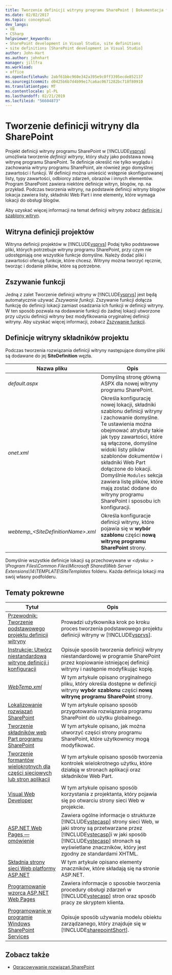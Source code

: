 ```yaml
---
title: Tworzenie definicji witryny programu SharePoint | Dokumentacja firmy Microsoft
ms.date: 02/02/2017
ms.topic: conceptual
dev_langs:
- VB
- CSharp
helpviewer_keywords:
- SharePoint development in Visual Studio, site definitions
- site definitions [SharePoint development in Visual Studio]
author: John-Hart
ms.author: johnhart
manager: jillfra
ms.workload:
- office
ms.openlocfilehash: 2abf61bbc960e342a395e9c0ff3395ecde852137
ms.sourcegitcommit: d0425b6b7d4b99e17ca6ac0671282bc718f80910
ms.translationtype: MT
ms.contentlocale: pl-PL
ms.lasthandoff: 02/21/2019
ms.locfileid: "56604873"
---
```

# <a name="create-site-definitions-for-sharepoint"></a>Tworzenie definicji witryny dla SharePoint
  Projekt definicji witryny programu SharePoint w [!INCLUDE[vsprvs](../sharepoint/includes/vsprvs-md.md)] umożliwia tworzenie *definicji witryny*, który służy jako podstawa nową witrynę programu SharePoint. Te definicje określić nie tylko wyglądu i zachowania witryny programu SharePoint, ale również jego domyślnej zawartości i funkcji. W definicji można umieścić wstępnie skonfigurowanej listy, typy zawartości, odbiorcy zdarzeń, obrazów i innych elementów. Program SharePoint zawiera niektóre definicje witryn, blogów, np. na przykład. Podczas tworzenia witryny, na podstawie definicji witryny blogów lokacja zawiera listy, składniki Web Part i inne elementy, które wymaga lokacji do obsługi blogów.

 Aby uzyskać więcej informacji na temat definicji witryny zobacz [definicje i szablony witryn](http://go.microsoft.com/fwlink/?LinkId=179134).

## <a name="site-definition-projects"></a>Witryna definicji projektów
 Witryna definicji projektów w [!INCLUDE[vsprvs](../sharepoint/includes/vsprvs-md.md)] Podaj tylko podstawowe pliki, których potrzebuje witryny programu SharePoint, przy czym nie udostępniają one wszystkie funkcje domyślne. Należy dodać pliki i zawartości oferują funkcje, które chcesz. Witryny można tworzyć ręcznie, tworząc i dodanie plików, które są potrzebne.

## <a name="feature-stapling"></a>Zszywanie funkcji
 Jedną z zalet Tworzenie definicji witryny w [!INCLUDE[vsprvs](../sharepoint/includes/vsprvs-md.md)] jest będą automatycznie używać *Zszywanie funkcji*. Zszywanie funkcji dołącza funkcję do definicji lokacji zamiast osadzania ich funkcji w definicji witryny. W ten sposób pozwala na dodawanie funkcji do żadnej lokacji utworzone przy użyciu definicji witryny bez modyfikowania oryginalnej definicji witryny. Aby uzyskać więcej informacji, zobacz [Zszywanie funkcji](http://go.microsoft.com/fwlink/?LinkID=119283).

## <a name="site-definition-project-components"></a>Definicje witryny składników projektu
 Podczas tworzenia rozwiązania definicji witryny następujące domyślne pliki są dodawane do jej **SiteDefinition** węzła.

|Nazwa pliku|Opis|
|---------------|-----------------|
|*default.aspx*|Domyślną stronę główną ASPX dla nowej witryny programu SharePoint.|
|*onet.xml*|Określa konfigurację nowej lokacji, składniki szablonu definicji witryny i zachowanie domyślne. Te ustawienia można obejmować atrybuty takie jak typy zawartości, które są włączone, domyślne widoki listy plików szablonów dokumentów i składniki Web Part dołączone do lokacji. Domyślnie `Modules` sekcja zawiera listę plików, które mają zostać dodane do witryny programu SharePoint i sposobu ich konfiguracji.|
|*webtemp_\<SiteDefinitionName>.xml*|Określa konfiguracje definicji witryny, które pojawia się w **wybór szablonu** części **nową witrynę programu SharePoint** strony.|

 Domyślnie wszystkie definicje lokacji są przechowywane w  *\<dysku: > \Program Files\Common Files\Microsoft Shared\Web Server Extensions\14\TEMPLATE\SiteTemplates* folderu. Każda definicja lokacji ma swój własny podfolderu.

## <a name="related-topics"></a>Tematy pokrewne

|Tytuł|Opis|
|-----------|-----------------|
|[Przewodnik: Tworzenie podstawowego projektu definicji witryny](../sharepoint/walkthrough-create-a-basic-site-definition-project.md)|Prowadzi użytkownika krok po kroku proces tworzenia podstawowego projektu definicji witryny w [!INCLUDE[vsprvs](../sharepoint/includes/vsprvs-md.md)].|
|[Instrukcje: Utwórz niestandardową witrynę definicji i konfiguracji](http://go.microsoft.com/fwlink/?LinkId=183309)|Opisuje sposób tworzenia definicji witryny niestandardowej w programie SharePoint przez kopiowanie istniejącej definicji witryny i następnie modyfikując kopię.|
|[*WebTemp.xml*](http://go.microsoft.com/fwlink/?LinkId=183310)|W tym artykule opisano oryginalnego pliku, który określa dostępne w definicji witryny **wybór szablonu** części **nową witrynę programu SharePoint** strony.|
|[Lokalizowanie rozwiązań SharePoint](../sharepoint/localizing-sharepoint-solutions.md)|W tym artykule opisano sposób przygotowania rozwiązania programu SharePoint do użytku globalnego.|
|[Tworzenie składników web Part programu SharePoint](../sharepoint/creating-web-parts-for-sharepoint.md)|W tym artykule opisano, jak można utworzyć części strony programu SharePoint, które użytkownicy mogą modyfikować.|
|[Tworzenie formantów wielokrotnych dla części sieciowych lub stron aplikacji](../sharepoint/creating-reusable-controls-for-web-parts-or-application-pages.md)|W tym artykule opisano sposób tworzenia kontrolek wielokrotnego użytku, które działają w stronach aplikacji oraz składników Web Part.|
|[Visual Web Developer](http://go.microsoft.com/fwlink/?LinkId=178725)|W tym artykule opisano sposób korzystania z projektanta, który pojawia się po otwarciu strony sieci Web w projekcie.|
|[ASP.NET Web Pages — omówienie](http://go.microsoft.com/fwlink/?LinkId=178726)|Zawiera ogólne informacje o strukturze [!INCLUDE[vstecasp](../sharepoint/includes/vstecasp-md.md)] strony sieci Web, w jaki strony są przetwarzane przez [!INCLUDE[vstecasp](../sharepoint/includes/vstecasp-md.md)]i w jaki sposób [!INCLUDE[vstecasp](../sharepoint/includes/vstecasp-md.md)] stronach są wyświetlane znaczników, który jest zgodny ze standardami XHTML.|
|[Składnia strony sieci Web platformy ASP.NET](http://go.microsoft.com/fwlink/?LinkId=178727)|W tym artykule opisano elementy znaczników, które składają się na stronie ASP.NET.|
|[Programowanie wzorca ASP.NET Web Pages](http://go.microsoft.com/fwlink/?LinkId=178728)|Zawiera informacje o sposobie tworzenia procedury obsługi zdarzeń w [!INCLUDE[vstecasp](../sharepoint/includes/vstecasp-md.md)] stron oraz sposób pracy ze skryptem klienta.|
|[Programowanie w programie Windows SharePoint Services](http://go.microsoft.com/fwlink/?LinkId=178729)|Opisuje sposób używania modelu obiektu zarządzanego, który znajduje się w [!INCLUDE[sharepointShort](../sharepoint/includes/sharepointshort-md.md)].|

## <a name="see-also"></a>Zobacz także
- [Opracowywanie rozwiązań SharePoint](../sharepoint/developing-sharepoint-solutions.md)
